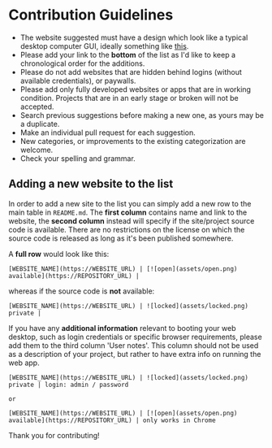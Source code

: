 # Contribution Guidelines

* The website suggested must have a design which look like a typical desktop computer GUI, ideally something like [this](https://en.wikipedia.org/wiki/Graphical_user_interface#Examples).
* Please add your link to the **bottom** of the list as I'd like to keep a chronological order for the additions.
* Please do not add websites that are hidden behind logins (without available credentials), or paywalls.
* Please add only fully developed websites or apps that are in working condition. Projects that are in an early stage or broken will not be accepted.
* Search previous suggestions before making a new one, as yours may be a duplicate.
* Make an individual pull request for each suggestion.
* New categories, or improvements to the existing categorization are welcome.
* Check your spelling and grammar.

## Adding a new website to the list

In order to add a new site to the list you can simply add a new row to the main table in `README.md`.
The **first column** contains name and link to the website, the **second column** instead will specify if the site/project source code is available. There are no restrictions on the license on which the source code is released as long as it's been published somewhere.

A **full row** would look like this:

```
[WEBSITE_NAME](https://WEBSITE_URL) | [![open](assets/open.png) available](https://REPOSITORY_URL) |
```

whereas if the source code is **not** available:

```
[WEBSITE_NAME](https://WEBSITE_URL) | ![locked](assets/locked.png) private |
```

If you have any **additional information** relevant to booting your web desktop, such as login credentials or specific browser requirements, please add them to the third column 'User notes'. This column should not be used as a description of your project, but rather to have extra info on running the web app.

```
[WEBSITE_NAME](https://WEBSITE_URL) | ![locked](assets/locked.png) private | login: admin / password

or

[WEBSITE_NAME](https://WEBSITE_URL) | [![open](assets/open.png) available](https://REPOSITORY_URL) | only works in Chrome
```

Thank you for contributing!

